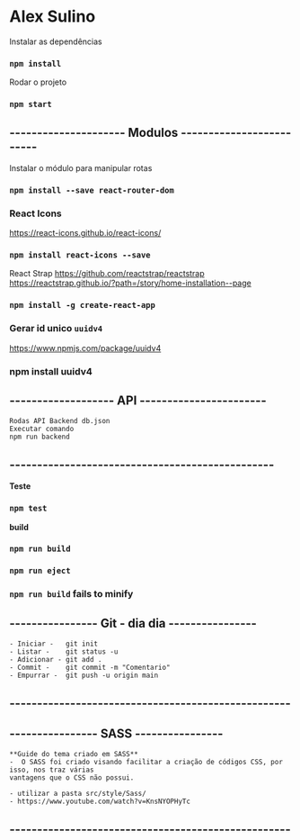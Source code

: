 
# Alex Sulino

Instalar as dependências
### `npm install`

Rodar o projeto
### `npm start`

## --------------------- Modulos ------------------------- 

Instalar o módulo para manipular rotas
### `npm install --save react-router-dom`

### React Icons
https://react-icons.github.io/react-icons/
### `npm install react-icons --save`

React Strap
https://github.com/reactstrap/reactstrap
https://reactstrap.github.io/?path=/story/home-installation--page
### `npm install -g create-react-app`

###  Gerar id unico `uuidv4`
https://www.npmjs.com/package/uuidv4
### npm install uuidv4


## ------------------- API  -----------------------
```
Rodas API Backend db.json
Executar comando
npm run backend

```

## ------------------------------------------------

**Teste**
### `npm test`


**build**
### `npm run build`

### `npm run eject`
### `npm run build` fails to minify

##  ---------------- Git - dia dia ----------------
```
- Iniciar -   git init
- Listar -    git status -u
- Adicionar - git add .
- Commit -    git commit -m "Comentario"
- Empurrar -  git push -u origin main

```
## ---------------------------------------------------


##  ---------------- SASS ----------------
```
**Guide do tema criado em SASS**
-  O SASS foi criado visando facilitar a criação de códigos CSS, por isso, nos traz várias 
vantagens que o CSS não possui.

- utilizar a pasta src/style/Sass/ 
- https://www.youtube.com/watch?v=KnsNYOPHyTc
```
## ---------------------------------------------------